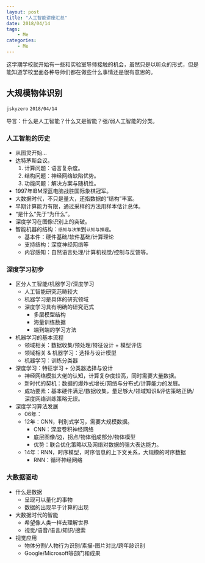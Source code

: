 ```yaml
---
layout: post
title: "人工智能讲座汇总"
date: 2018/04/14
tags:
    - Me
categories:
    - Me
---
```


这学期学校就开始有一些和实验室导师接触的机会，虽然只是以听众的形式，但是能知道学校里面各种导师们都在做些什么事情还是很有意思的。

## 大规模物体识别
`jskyzero` `2018/04/14`

导言：什么是人工智能？什么又是智能？强/弱人工智能的分类。

### 人工智能的历史

+ 从图灵开始...
+ 达特茅斯会议。
  1. 计算问题：语言复杂度。
  2. 结构问题：神经网络缺陷优势。
  3. 功能问题：解决方案与随机性。
+ 1997年IBM深蓝电脑战胜国际象棋冠军。
+ 大数据时代，不只是量大，还指数据的“结构”丰富。
+ 早期计算能力有限，通过采样的方法用样本估计总体。
+ “是什么”先于“为什么”。
+ 深度学习在图像识别上的突破。
+ 智能机器的结构：`感知与决策`到`认知与推理`。
  + 基本件：硬件基础/软件基础/计算理论
  + 支持结构：深度神经网络等
  + 内容感知：自然语言处理/计算机视觉/控制与反馈等。

### 深度学习初步

+ 区分人工智能/机器学习/深度学习
  + 人工智能研究范畴较大
  + 机器学习是具体的研究领域
  + 深度学习具有明确的研究范式
    + 多层模型结构
    + 海量训练数据
    + 端到端的学习方法
+ 机器学习的基本流程
  + 领域相关：数据收集/预处理/特征设计 + 模型评估
  + 领域相关 & 机器学习：选择与设计模型
  + 机器学习：训练分类器
+ 深度学习：特征学习 + 分类器选择与设计
  + 神经网络模拟大佬的认知，计算复杂度较高，同时需要大量数据。
  + 新时代的契机：数据的爆炸式增长/网络与分布式/计算能力的发展。
  + 成功要素：基本硬件满足/数据收集，量足够大/领域知识&评估策略正确/深度网络训练策略无误。
+ 深度学习算法发展
  + 06年：
  + 12年：CNN，判别式学习，需要大规模数据。
    + CNN：深度卷积神经网络
    + 底层图像/边，拐点/物体组成部分/物体模型
    + 优势：联合优化策略以及网络对数据的强大表达能力。
  + 14年：RNN，时序模型，时序信息的上下文关系，大规模的时序数据
    + RNN：循环神经网络

### 大数据驱动

+ 什么是数据
  + 呈现可以量化的事物
  + 数据的出现早于计算的出现
+ 大数据时代的智能
  + 希望像人类一样去理解世界
  + 视觉/语音/语言/知识/搜索
+ 视觉应用
  + 物体分割/人物行为识别/素描-图片对比/跨年龄识别
  + Google/Microsoft等部门和成果
